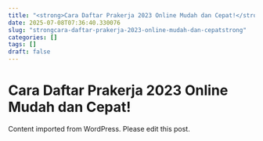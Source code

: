 ```yaml
---
title: "<strong>Cara Daftar Prakerja 2023 Online Mudah dan Cepat!</strong>"
date: 2025-07-08T07:36:40.330076
slug: "strongcara-daftar-prakerja-2023-online-mudah-dan-cepatstrong"
categories: []
tags: []
draft: false
---
```


# <strong>Cara Daftar Prakerja 2023 Online Mudah dan Cepat!</strong>

Content imported from WordPress. Please edit this post.
